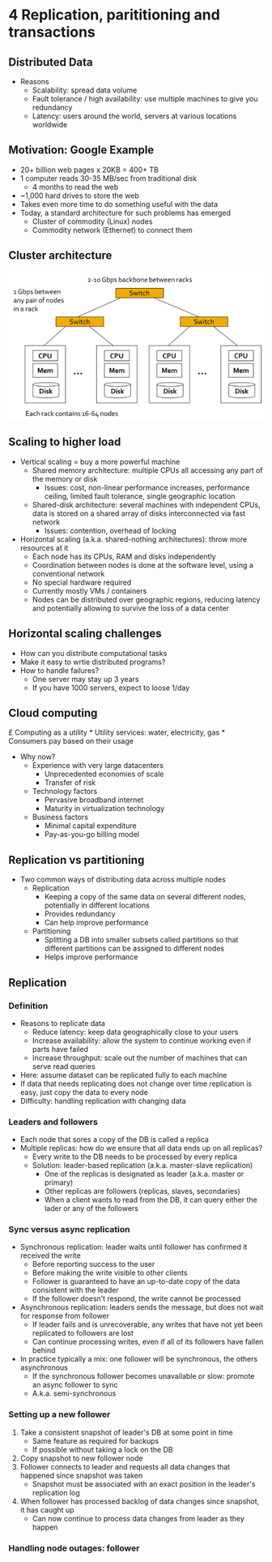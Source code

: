 # 4 Replication, parititioning and transactions

## Distributed Data

* Reasons
    * Scalability: spread data volume
    * Fault tolerance / high availability: use multiple machines to give you redundancy
    * Latency: users around the world, servers at various locations worldwide

## Motivation: Google Example

* 20+ billion web pages x 20KB = 400+ TB
* 1 computer reads 30-35 MB/sec from traditional disk
    * 4 months to read the web
* ~1,000 hard drives to store the web
* Takes even more time to do something useful with the
data
* Today, a standard architecture for such problems has
emerged
    * Cluster of commodity (Linux) nodes
    * Commodity network (Ethernet) to connect them

## Cluster architecture

![alt text](afbeeldingen/image_1.png)

## Scaling to higher load

* Vertical scaling = buy a more powerful machine
    * Shared memory architecture: multiple CPUs all accessing any part of the memory or disk
        * Issues: cost, non-linear performance increases, performance ceiling, limited fault tolerance, single geographic location
    * Shared-disk architecture: several machines with independent CPUs, data is stored on a shared array of disks interconnected via fast network
        * Issues: contention, overhead of locking
* Horizontal scaling (a.k.a. shared-nothing
architectures): throw more resources at it
    * Each node has its CPUs, RAM and disks independently
    * Coordination between nodes is done at the software level, using a conventional network
    * No special hardware required
    * Currently mostly VMs / containers
    * Nodes can be distributed over geographic regions, reducing latency and potentially allowing to survive the loss of a data center

## Horizontal scaling challenges

* How can you distribute computational tasks
* Make it easy to wrtie distributed programs?
* How to handle failures?
    * One server may stay up 3 years
    * If you have 1000 servers, expect to loose 1/day

## Cloud computing

£ Computing as a utility
    * Utility services: water, electricity, gas
    * Consumers pay based on their usage
* Why now?
    * Experience with very large datacenters
        * Unprecedented economies of scale
        * Transfer of risk
    * Technology factors
        * Pervasive broadband internet
        * Maturity in virtualization technology
    * Business factors
        * Minimal capital expenditure
        * Pay-as-you-go billing model

## Replication vs partitioning

* Two common ways of distributing data across multiple nodes
    * Replication
        * Keeping a copy of the same data on several different nodes, potentially in different locations
        * Provides redundancy
        * Can help improve performance
    * Partitioning
        * Splitting a DB into smaller subsets called partitions so that different partitions can be assigned to different nodes
        * Helps improve performance

## Replication

### Definition

* Reasons to replicate data
    * Reduce latency: keep data geographically close to your users
    * Increase availability: allow the system to continue working even if parts have failed
    * Increase throughput: scale out the number of machines that can serve read queries
* Here: assume dataset can be replicated fully to each machine
* If data that needs replicating does not change over time replication is easy, just copy the data to every node
* Difficulty: handling replication with changing data

### Leaders and followers

* Each node that sores a copy of the DB is called a replica
* Multiple replicas: how do we ensure that all data ends up on all replicas?
    * Every write to the DB needs to be processed by every replica
    * Solution: leader-based replication (a.k.a. master-slave replication)
        * One of the replicas is designated as leader (a.k.a. master or primary)
        * Other replicas are followers (replicas, slaves, secondaries)
        * When a client wants to read from the DB, it can query either the lader or any of the followers

### Sync versus async replication

* Synchronous replication: leader waits until follower has confirmed it received the write
    * Before reporting success to the user
    * Before making the write visible to other clients
    * Follower is guaranteed to have an up-to-date copy of the data consistent with the leader
    * If the follower doesn’t respond, the write cannot be processed
* Asynchronous replication: leaders sends the message, but does not wait for response from follower
    * If leader fails and is unrecoverable, any writes that have not yet been replicated to followers are lost
    * Can continue processing writes, even if all of its followers have fallen behind
* In practice typically a mix: one follower will be synchronous, the others asynchronous
    * If the synchronous follower becomes unavailable or slow: promote an async follower to sync
    * A.k.a. semi-synchronous

### Setting up a new follower

1. Take a consistent snapshot of leader's DB at some point in time
    * Same feature as required for backups
    * If possible without taking a lock on the DB
2. Copy snapshot to new follower node
3. Follower connects to leader and requests all data changes that happened since snapshot was taken
    * Snapshot must be associated with an exact position in the leader's replication log
4. When follower has processed backlog of data changes since snapshot, it has caught up
    * Can now continue to process data changes from leader as they happen

### Handling node outages: follower